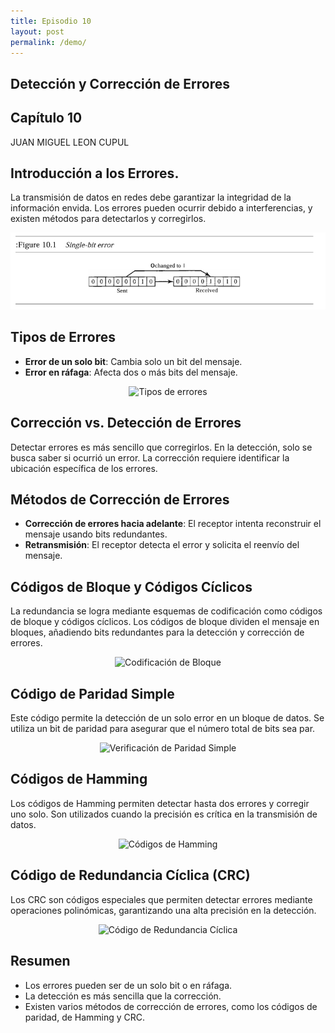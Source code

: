 ```yaml
---
title: Episodio 10
layout: post
permalink: /demo/
---
```


<section>
  <h1>Detección y Corrección de Errores</h1>
  <h2>Capítulo 10</h2>
  <p>JUAN MIGUEL LEON CUPUL</p>
</section>

<section>
  <h2>Introducción a los Errores.</h2>
  <p>La transmisión de datos en redes debe garantizar la integridad de la información envida. Los errores pueden ocurrir debido a interferencias, y existen métodos para detectarlos y corregirlos.</p>
  <p align="center">
    <img src="/images/error_detection.png" alt="Proceso de detección de errores">
  </p>
</section>


<section>
  <h2>Tipos de Errores</h2>
  <ul>
    <li><strong>Error de un solo bit</strong>: Cambia solo un bit del mensaje.</li>
    <li><strong>Error en ráfaga</strong>: Afecta dos o más bits del mensaje.</li>
  </ul>
  <p align="center">
    <img src="/images/error_s.png" alt="Tipos de errores">
  </p>
</section>

<section>
  <h2>Corrección vs. Detección de Errores</h2>
  <p>Detectar errores es más sencillo que corregirlos. En la detección, solo se busca saber si ocurrió un error. La corrección requiere identificar la ubicación específica de los errores.</p>
</section>

<section>
  <h2>Métodos de Corrección de Errores</h2>
  <ul>
    <li><strong>Corrección de errores hacia adelante</strong>: El receptor intenta reconstruir el mensaje usando bits redundantes.</li>
    <li><strong>Retransmisión</strong>: El receptor detecta el error y solicita el reenvío del mensaje.</li>
  </ul>
</section>

<section>
  <h2>Códigos de Bloque y Códigos Cíclicos</h2>
  <p>La redundancia se logra mediante esquemas de codificación como códigos de bloque y códigos cíclicos. Los códigos de bloque dividen el mensaje en bloques, añadiendo bits redundantes para la detección y corrección de errores.</p>
  <p align="center">
    <img src="/images/block_coding.png" alt="Codificación de Bloque">
  </p>
</section>

<section>
  <h2>Código de Paridad Simple</h2>
  <p>Este código permite la detección de un solo error en un bloque de datos. Se utiliza un bit de paridad para asegurar que el número total de bits sea par.</p>
  <p align="center">
    <img src="/images/parity_check.png" alt="Verificación de Paridad Simple">
  </p>
</section>

<section>
  <h2>Códigos de Hamming</h2>
  <p>Los códigos de Hamming permiten detectar hasta dos errores y corregir uno solo. Son utilizados cuando la precisión es crítica en la transmisión de datos.</p>
  <p align="center">
    <img src="/images/hamming_code.png" alt="Códigos de Hamming">
  </p>
</section>

<section>
  <h2>Código de Redundancia Cíclica (CRC)</h2>
  <p>Los CRC son códigos especiales que permiten detectar errores mediante operaciones polinómicas, garantizando una alta precisión en la detección.</p>
  <p align="center">
    <img src="/images/crc.png" alt="Código de Redundancia Cíclica">
  </p>
</section>

<section>
  <h2>Resumen</h2>
  <ul>
    <li>Los errores pueden ser de un solo bit o en ráfaga.</li>
    <li>La detección es más sencilla que la corrección.</li>
    <li>Existen varios métodos de corrección de errores, como los códigos de paridad, de Hamming y CRC.</li>
   </ul>
 </section>